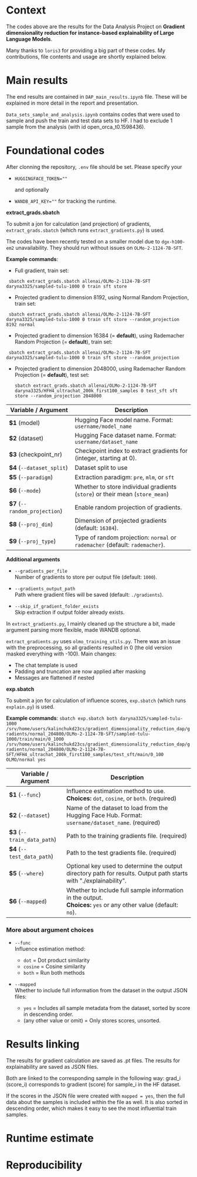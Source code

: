 # Context

The codes above are the results for the Data Analysis Project on **Gradient dimensionality reduction for instance-based
explainability of Large Language Models**.

Many thanks to `loris3` for providing a big part of these codes. My contributions, file contents and usage are shortly explained below.

# Main results

The end results are contained in `DAP_main_results.ipynb` file. These will be explained in more detail in the report and presentation.

`Data_sets_sample_and_analysis.ipynb` contains codes that were used to sample and push the train and test data sets to HF. I had to exclude 1 sample from the analysis (with id open_orca_t0.1598436).

# Foundational codes
After clonning the repository, `.env` file should be set. Please specify your 
- `HUGGINGFACE_TOKEN=""`

  and optionally
- `WANDB_API_KEY=""` for tracking the runtime.

**extract_grads.sbatch**

To submit a jon for calculation (and projection) of gradients, `extract_grads.sbatch` (which runs `extract_gradients.py`) is used. 

The codes have been recently tested on a smaller model due to `dgx-h100-em2` unavailability.
They should run without issues on `OLMo-2-1124-7B-SFT`.

**Example commands**:

- Full gradient, train set:
  
` sbatch extract_grads.sbatch allenai/OLMo-2-1124-7B-SFT daryna3325/sampled-tulu-1000 0 train sft store`

- Projected gradient to dimension 8192, using Normal Random Projection, train set:
  
` sbatch extract_grads.sbatch allenai/OLMo-2-1124-7B-SFT daryna3325/sampled-tulu-1000 0 train sft store --random_projection 8192 normal`

- Projected gradient to dimension 16384 (= **default**), using Rademacher Random Projection (= **default**), train set:
  
` sbatch extract_grads.sbatch allenai/OLMo-2-1124-7B-SFT daryna3325/sampled-tulu-1000 0 train sft store --random_projection`

- Projected gradient to dimension 2048000, using Rademacher Random Projection (= **default**), test set:

  `sbatch extract_grads.sbatch allenai/OLMo-2-1124-7B-SFT daryna3325/HFH4_ultrachat_200k_first100_samples 0 test_sft sft store --random_projection 2048000`


| Variable / Argument             | Description                                                                                      |
| ------------------------------- | ------------------------------------------------------------------------------------------------ |
| **\$1** (model)                 | Hugging Face model name. Format: `username/model_name`                                           |
| **\$2** (dataset)               | Hugging Face dataset name. Format: `username/dataset_name`                                       |
| **\$3** (checkpoint\_nr)        | Checkpoint index to extract gradients for (integer, starting at 0).                              |
| **\$4** (`--dataset_split`)     | Dataset split to use                                                                             |
| **\$5** (`--paradigm`)          | Extraction paradigm: `pre`, `mlm`, or `sft`                                                      |
| **\$6** (`--mode`)              | Whether to store individual gradients (`store`) or their mean (`store_mean`)                     |
| **\$7** (`--random_projection`) | Enable random projection of gradients.                                                           |
| **\$8** (`--proj_dim`)          | Dimension of projected gradients (default: `16384`).                                             |
| **\$9** (`--proj_type`)         | Type of random projection: `normal` or `rademacher` (default: `rademacher`).                     |

**Additional arguments**

- `--gradients_per_file`  
  Number of gradients to store per output file (default: `1000`).

- `--gradients_output_path`  
  Path where gradient files will be saved (default: `./gradients`).

- `--skip_if_gradient_folder_exists`  
  Skip extraction if output folder already exists.


In `extract_gradients.py`, I mainly cleaned up the structure a bit, made argument parsing more flexible, made WANDB optional.

`extract_gradients.py` uses `olmo_training_utils.py`. There was an issue with the preprocessing, so all gradients resulted in 0 (the old version masked everything with -100). Main changes:

- The chat template is used
- Padding and truncation are now applied after masking
- Messages are flattened if nested


**exp.sbatch**

To submit a jon for calculation of influence scores, `exp.sbatch` (which runs `explain.py`) is used. 

**Example commands**:
`sbatch exp.sbatch both daryna3325/sampled-tulu-1000 /srv/home/users/kalinchukd23cs/gradient_dimensionality_reduction_dap/gradients/normal_204800/OLMo-2-1124-7B-SFT/sampled-tulu-1000/train/main/0_1000 /srv/home/users/kalinchukd23cs/gradient_dimensionality_reduction_dap/gradients/normal_204800/OLMo-2-1124-7B-SFT/HFH4_ultrachat_200k_first100_samples/test_sft/main/0_100 OLMO/normal yes`


| Variable / Argument | Description |
|---------------------|-------------|
| **$1** (`--func`) | Influence estimation method to use. <br> **Choices:** `dot`, `cosine`, or `both`. (required) |
| **$2** (`--dataset`) | Name of the dataset to load from the Hugging Face Hub. Format: `username/dataset_name`. (required) |
| **$3** (`--train_data_path`) | Path to the training gradients file. (required) |
| **$4** (`--test_data_path`) | Path to the test gradients file. (required) |
| **$5** (`--where`) | Optional key used to determine the output directory path for results. Output path starts with "./explainability". |
| **$6** (`--mapped`) | Whether to include full sample information in the output. <br> **Choices:** `yes` or any other value (default: `no`). |

### More about argument choices

- `--func`  
  Influence estimation method:  
  - `dot` = Dot product similarity  
  - `cosine` = Cosine similarity  
  - `both` = Run both methods

- `--mapped`  
  Whether to include full information from the dataset in the output JSON files:  
  - `yes` = Includes all sample metadata from the dataset, sorted by score in descending order.  
  - (any other value or omit) = Only stores scores, unsorted.


# Results linking

The results for gradient calculation are saved as .pt files.
The results for explainability are saved as JSON files.

Both are linked to the corresponding sample in the following way: grad_i (score_i) corresponds to gradient (score) for sample_i in the HF dataset. 

If the scores in the JSON file were created with `mapped = yes`, then the full data about the samples is included within the file as well. It is also sorted in descending order, which makes it easy to see the most influential train samples.

# Runtime estimate

# Reproducibility

